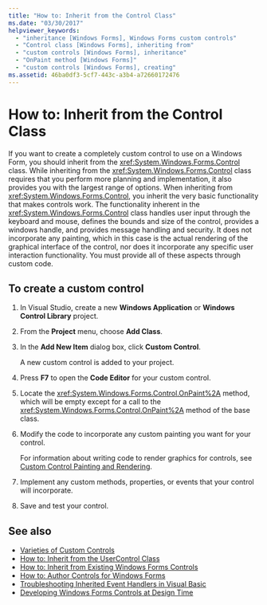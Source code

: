 ```yaml
---
title: "How to: Inherit from the Control Class"
ms.date: "03/30/2017"
helpviewer_keywords:
  - "inheritance [Windows Forms], Windows Forms custom controls"
  - "Control class [Windows Forms], inheriting from"
  - "custom controls [Windows Forms], inheritance"
  - "OnPaint method [Windows Forms]"
  - "custom controls [Windows Forms], creating"
ms.assetid: 46ba0df3-5cf7-443c-a3b4-a72660172476
---
```

# How to: Inherit from the Control Class

If you want to create a completely custom control to use on a Windows Form, you should inherit from the <xref:System.Windows.Forms.Control> class. While inheriting from the <xref:System.Windows.Forms.Control> class requires that you perform more planning and implementation, it also provides you with the largest range of options. When inheriting from <xref:System.Windows.Forms.Control>, you inherit the very basic functionality that makes controls work. The functionality inherent in the <xref:System.Windows.Forms.Control> class handles user input through the keyboard and mouse, defines the bounds and size of the control, provides a windows handle, and provides message handling and security. It does not incorporate any painting, which in this case is the actual rendering of the graphical interface of the control, nor does it incorporate any specific user interaction functionality. You must provide all of these aspects through custom code.

## To create a custom control

1. In Visual Studio, create a new **Windows Application** or **Windows Control Library** project.

2. From the **Project** menu, choose **Add Class**.

3. In the **Add New Item** dialog box, click **Custom Control**.

   A new custom control is added to your project.

4. Press **F7** to open the **Code Editor** for your custom control.

5. Locate the <xref:System.Windows.Forms.Control.OnPaint%2A> method, which will be empty except for a call to the <xref:System.Windows.Forms.Control.OnPaint%2A> method of the base class.

6. Modify the code to incorporate any custom painting you want for your control.

   For information about writing code to render graphics for controls, see [Custom Control Painting and Rendering](custom-control-painting-and-rendering.md).

7. Implement any custom methods, properties, or events that your control will incorporate.

8. Save and test your control.

## See also

- [Varieties of Custom Controls](varieties-of-custom-controls.md)
- [How to: Inherit from the UserControl Class](how-to-inherit-from-the-usercontrol-class.md)
- [How to: Inherit from Existing Windows Forms Controls](how-to-inherit-from-existing-windows-forms-controls.md)
- [How to: Author Controls for Windows Forms](how-to-author-controls-for-windows-forms.md)
- [Troubleshooting Inherited Event Handlers in Visual Basic](/dotnet/visual-basic/programming-guide/language-features/events/troubleshooting-inherited-event-handlers)
- [Developing Windows Forms Controls at Design Time](developing-windows-forms-controls-at-design-time.md)
